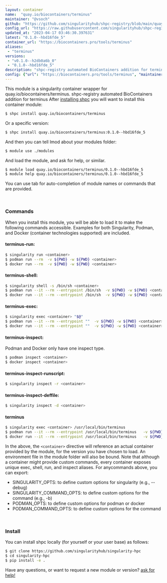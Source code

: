 ```yaml
---
layout: container
name:  "quay.io/biocontainers/terminus"
maintainer: "@vsoch"
github: "https://github.com/singularityhub/shpc-registry/blob/main/quay.io/biocontainers/terminus/container.yaml"
config_url: "https://raw.githubusercontent.com/singularityhub/shpc-registry/main/quay.io/biocontainers/terminus/container.yaml"
updated_at: "2023-04-17 03:46:30.397631"
latest: "0.1.0--hbd16fde_5"
container_url: "https://biocontainers.pro/tools/terminus"
aliases:
 - "terminus"
versions:
 - "v0.1.0--h2db0a6b_0"
 - "0.1.0--hbd16fde_5"
description: "shpc-registry automated BioContainers addition for terminus"
config: {"url": "https://biocontainers.pro/tools/terminus", "maintainer": "@vsoch", "description": "shpc-registry automated BioContainers addition for terminus", "latest": {"0.1.0--hbd16fde_5": "sha256:8d8d1f377af0a5959e9b32ba53cff31a7aa3488f752456f873c5cdd9d4ad5558"}, "tags": {"v0.1.0--h2db0a6b_0": "sha256:d697cdff1ac8396bbe362e3436073c5bc850c3b79bb6d40cdba5fb9e5ee009fa", "0.1.0--hbd16fde_5": "sha256:8d8d1f377af0a5959e9b32ba53cff31a7aa3488f752456f873c5cdd9d4ad5558"}, "docker": "quay.io/biocontainers/terminus", "aliases": {"terminus": "/usr/local/bin/terminus"}}
---
```


This module is a singularity container wrapper for quay.io/biocontainers/terminus.
shpc-registry automated BioContainers addition for terminus
After [installing shpc](#install) you will want to install this container module:


```bash
$ shpc install quay.io/biocontainers/terminus
```

Or a specific version:

```bash
$ shpc install quay.io/biocontainers/terminus:0.1.0--hbd16fde_5
```

And then you can tell lmod about your modules folder:

```bash
$ module use ./modules
```

And load the module, and ask for help, or similar.

```bash
$ module load quay.io/biocontainers/terminus/0.1.0--hbd16fde_5
$ module help quay.io/biocontainers/terminus/0.1.0--hbd16fde_5
```

You can use tab for auto-completion of module names or commands that are provided.

<br>

### Commands

When you install this module, you will be able to load it to make the following commands accessible.
Examples for both Singularity, Podman, and Docker (container technologies supported) are included.

#### terminus-run:

```bash
$ singularity run <container>
$ podman run --rm  -v ${PWD} -w ${PWD} <container>
$ docker run --rm  -v ${PWD} -w ${PWD} <container>
```

#### terminus-shell:

```bash
$ singularity shell -s /bin/sh <container>
$ podman run --it --rm --entrypoint /bin/sh  -v ${PWD} -w ${PWD} <container>
$ docker run --it --rm --entrypoint /bin/sh  -v ${PWD} -w ${PWD} <container>
```

#### terminus-exec:

```bash
$ singularity exec <container> "$@"
$ podman run --it --rm --entrypoint ""  -v ${PWD} -w ${PWD} <container> "$@"
$ docker run --it --rm --entrypoint ""  -v ${PWD} -w ${PWD} <container> "$@"
```

#### terminus-inspect:

Podman and Docker only have one inspect type.

```bash
$ podman inspect <container>
$ docker inspect <container>
```

#### terminus-inspect-runscript:

```bash
$ singularity inspect -r <container>
```

#### terminus-inspect-deffile:

```bash
$ singularity inspect -d <container>
```


#### terminus

```bash
$ singularity exec <container> /usr/local/bin/terminus
$ podman run --it --rm --entrypoint /usr/local/bin/terminus   -v ${PWD} -w ${PWD} <container> -c " $@"
$ docker run --it --rm --entrypoint /usr/local/bin/terminus   -v ${PWD} -w ${PWD} <container> -c " $@"
```



In the above, the `<container>` directive will reference an actual container provided
by the module, for the version you have chosen to load. An environment file in the
module folder will also be bound. Note that although a container
might provide custom commands, every container exposes unique exec, shell, run, and
inspect aliases. For anycommands above, you can export:

 - SINGULARITY_OPTS: to define custom options for singularity (e.g., --debug)
 - SINGULARITY_COMMAND_OPTS: to define custom options for the command (e.g., -b)
 - PODMAN_OPTS: to define custom options for podman or docker
 - PODMAN_COMMAND_OPTS: to define custom options for the command

<br>

### Install

You can install shpc locally (for yourself or your user base) as follows:

```bash
$ git clone https://github.com/singularityhub/singularity-hpc
$ cd singularity-hpc
$ pip install -e .
```

Have any questions, or want to request a new module or version? [ask for help!](https://github.com/singularityhub/singularity-hpc/issues)